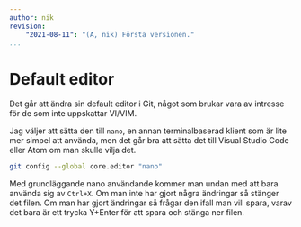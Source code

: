 ```yaml
---
author: nik
revision:
    "2021-08-11": "(A, nik) Första versionen."
...
```

Default editor
==================================

Det går att ändra sin default editor i Git, något som brukar vara av intresse för de som inte uppskattar VI/VIM.

Jag väljer att sätta den till `nano`, en annan terminalbaserad klient som är lite mer simpel att använda, men det går bra att sätta det till Visual Studio Code eller Atom om man skulle vilja det.

```bash
git config --global core.editor "nano"
```

Med grundläggande nano användande kommer man undan med att bara använda sig av `Ctrl+X`. Om man inte har gjort några ändringar så stänger det filen. Om man har gjort ändringar så frågar den ifall man vill spara, varav det bara är ett trycka Y+Enter för att spara och stänga ner filen.
